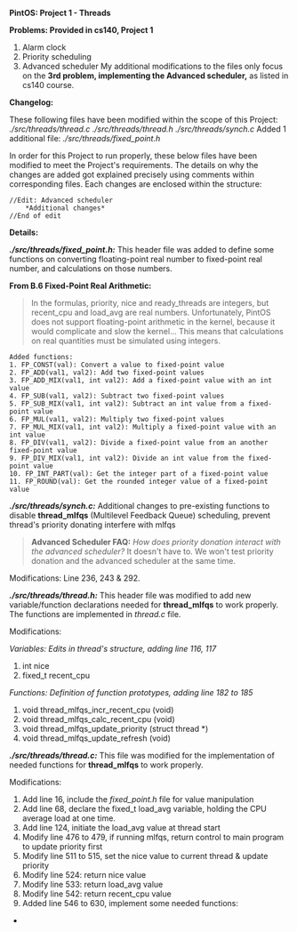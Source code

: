 **PintOS: Project 1 - Threads**

**Problems: Provided in cs140, Project 1**
1. Alarm clock
2. Priority scheduling
3. Advanced scheduler
My additional modifications to the files only focus on the **3rd problem, implementing the Advanced scheduler,** as listed in cs140 course.

**Changelog:**

These following files have been modified within the scope of this Project:
*./src/threads/thread.c*
*./src/threads/thread.h*
*./src/threads/synch.c*
Added 1 additional file: *./src/threads/fixed_point.h*

In order for this Project to run properly, these below files have been modified to meet the Project's requirements.
The details on why the changes are added got explained precisely using comments within corresponding files.
Each changes are enclosed within the structure:

	//Edit: Advanced scheduler
		*Additional changes*
	//End of edit

**Details:**

**_./src/threads/fixed_point.h:_**
This header file was added to define some functions on converting floating-point real number to fixed-point real number, and calculations on those numbers.

**From B.6 Fixed-Point Real Arithmetic:**
>In the formulas, priority, nice and ready_threads are integers, but recent_cpu and load_avg are real numbers. Unfortunately, PintOS does not support floating-point arithmetic in the kernel, because it would complicate and slow the kernel... This means that calculations on real quantities must be simulated using integers.

	Added functions:
	1. FP_CONST(val): Convert a value to fixed-point value
	2. FP_ADD(val1, val2): Add two fixed-point values
	3. FP_ADD_MIX(val1, int val2): Add a fixed-point value with an int value
	4. FP_SUB(val1, val2): Subtract two fixed-point values
	5. FP_SUB_MIX(val1, int val2): Subtract an int value from a fixed-point value
	6. FP_MUL(val1, val2): Multiply two fixed-point values
	7. FP_MUL_MIX(val1, int val2): Multiply a fixed-point value with an int value
	8. FP_DIV(val1, val2): Divide a fixed-point value from an another fixed-point value
	9. FP_DIV_MIX(val1, int val2): Divide an int value from the fixed-point value
	10. FP_INT_PART(val): Get the integer part of a fixed-point value
	11. FP_ROUND(val): Get the rounded integer value of a fixed-point value

**_./src/threads/synch.c:_**
Additional changes to pre-existing functions to disable **thread_mlfqs** (Multilevel Feedback Queue) scheduling, prevent thread's priority donating interfere with mlfqs
>**Advanced Scheduler FAQ:** _How does priority donation interact with the advanced scheduler?_ It doesn't have to. We won't test priority donation and the advanced scheduler at the same time.

Modifications: Line 236, 243 & 292. 

**_./src/threads/thread.h:_**
This header file was modified to add new variable/function declarations needed for **thread_mlfqs** to work properly. The functions are implemented in *thread.c* file.

Modifications:

*Variables: Edits in thread's structure, adding line 116, 117*
1. int nice
2. fixed_t recent_cpu

*Functions: Definition of function prototypes, adding line 182 to 185*
1. void thread_mlfqs_incr_recent_cpu (void)
2. void thread_mlfqs_calc_recent_cpu (void)
3. void thread_mlfqs_update_priority (struct thread *)
4. void thread_mlfqs_update_refresh (void)

**_./src/threads/thread.c:_**
This file was modified for the implementation of needed functions for **thread_mlfqs** to work properly.

Modifications:
1. Add line 16, include the *fixed_point.h* file for value manipulation
2. Add line 68, declare the fixed_t load_avg variable, holding the CPU average load at one time.
3. Add line 124, initiate the load_avg value at thread start
4. Modify line 476 to 479, if running mlfqs, return control to main program to update priority first
5. Modify line 511 to 515, set the nice value to current thread & update priority
6. Modify line 524: return nice value
7. Modify line 533: return load_avg value
8. Modify line 542: return recent_cpu value
9. Added line 546 to 630, implement some needed functions:
- 

